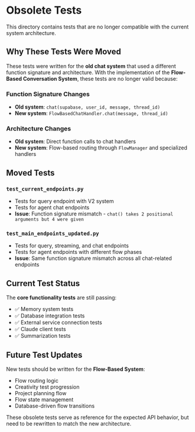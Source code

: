 # Obsolete Tests

This directory contains tests that are no longer compatible with the current system architecture.

## Why These Tests Were Moved

These tests were written for the **old chat system** that used a different function signature and architecture. With the implementation of the **Flow-Based Conversation System**, these tests are no longer valid because:

### Function Signature Changes
- **Old system**: `chat(supabase, user_id, message, thread_id)` 
- **New system**: `FlowBasedChatHandler.chat(message, thread_id)`

### Architecture Changes
- **Old system**: Direct function calls to chat handlers
- **New system**: Flow-based routing through `FlowManager` and specialized handlers

## Moved Tests

### `test_current_endpoints.py`
- Tests for query endpoint with V2 system
- Tests for agent chat endpoints
- **Issue**: Function signature mismatch - `chat() takes 2 positional arguments but 4 were given`

### `test_main_endpoints_updated.py`
- Tests for query, streaming, and chat endpoints
- Tests for agent endpoints with different flow phases
- **Issue**: Same function signature mismatch across all chat-related endpoints

## Current Test Status

The **core functionality tests** are still passing:
- ✅ Memory system tests
- ✅ Database integration tests  
- ✅ External service connection tests
- ✅ Claude client tests
- ✅ Summarization tests

## Future Test Updates

New tests should be written for the **Flow-Based System**:
- Flow routing logic
- Creativity test progression
- Project planning flow
- Flow state management
- Database-driven flow transitions

These obsolete tests serve as reference for the expected API behavior, but need to be rewritten to match the new architecture. 